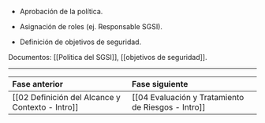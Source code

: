   *  Aprobación de la política.

  *  Asignación de roles (ej. Responsable SGSI).

  *  Definición de objetivos de seguridad.

Documentos: [[Política del SGSI]], [[objetivos de seguridad]].

---

| Fase anterior                                    | Fase siguiente                                     |
| :----------------------------------------------- | :------------------------------------------------- |
| [[02 Definición del Alcance y Contexto - Intro]] | [[04 Evaluación y Tratamiento de Riesgos - Intro]] |
